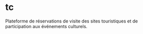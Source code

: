 # tc
Plateforme de réservations de visite des sites touristiques et de participation aux événements culturels.
